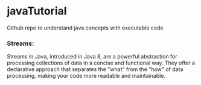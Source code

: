 # javaTutorial
Github repo to understand java concepts with executable code

### Streams: 
Streams in Java, introduced in Java 8, are a powerful abstraction for processing collections of data in a concise and functional way. They offer a declarative approach that separates the "what" from the "how" of data processing, making your code more readable and maintainable.

